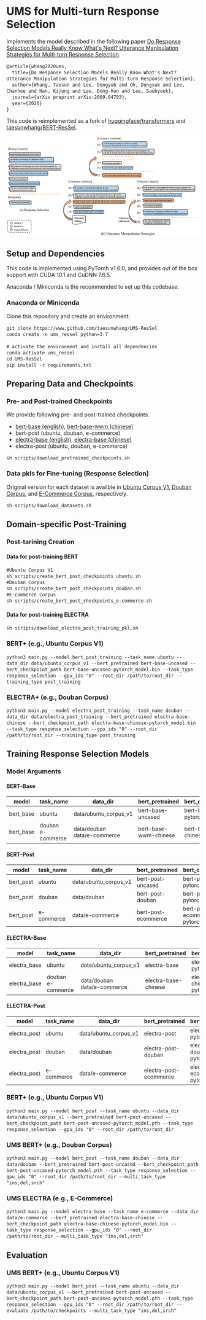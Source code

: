 UMS for Multi-turn Response Selection
====================================

Implements the model described in the following paper [Do Response Selection Models Really Know What's Next? Utterance Manipulation Strategies for Multi-turn Response Selection](https://arxiv.org/abs/2009.04703).

```
@article{whang2020ums,
  title={Do Response Selection Models Really Know What's Next? Utterance Manipulation Strategies for Multi-turn Response Selection},
  author={Whang, Taesun and Lee, Dongyub and Oh, Dongsuk and Lee, Chanhee and Han, Kijong and Lee, Dong-hun and Lee, Saebyeok},
  journal={arXiv preprint arXiv:2009.04703},
  year={2020}
}
```

This code is reimplemented as a fork of [huggingface/transformers][1] and [taesunwhang/BERT-ResSel][1].

![alt text](ums_overview.png)

Setup and Dependencies
----------------------

This code is implemented using PyTorch v1.6.0, and provides out of the box support with CUDA 10.1 and CuDNN 7.6.5.

Anaconda / Miniconda is the recommended to set up this codebase.

### Anaconda or Miniconda

Clone this repository and create an environment:

```shell
git clone https://www.github.com/taesunwhang/UMS-ResSel
conda create -n ums_ressel python=3.7

# activate the environment and install all dependencies
conda activate ums_ressel
cd UMS-ResSel
pip install -r requirements.txt
```



Preparing Data and Checkpoints
-------------

### Pre- and Post-trained Checkpoints

We provide following pre- and post-trained checkpoints. 

- [bert-base (english)][1], [bert-base-wwm (chinese)][6]
- bert-post (ubuntu, douban, e-commerce)
- [electra-base (english)][1], [electra-base (chinese)][7]
- electra-post (ubuntu, douban, e-commerce)

```shell
sh scripts/download_pretrained_checkpoints.sh
```

### Data pkls for Fine-tuning (Response Selection)

Original version for each dataset is availble in [Ubuntu Corpus V1][3], [Douban Corpus][4], and [E-Commerce Corpus][5], respectively.

``` shell
sh scripts/download_datasets.sh
```



Domain-specific Post-Training
--------

### Post-tarining Creation

#### Data for post-training BERT

```shell
#Ubuntu Corpus V1
sh scripts/create_bert_post_checkpoints_ubuntu.sh
#Douban Corpus
sh scripts/create_bert_post_checkpoints_douban.sh
#E-commerce Corpus
sh scripts/create_bert_post_checkpoints_e-commerce.sh
```

#### Data for post-training ELECTRA 

```shell
sh scripts/download_electra_post_training_pkl.sh
```



### BERT+ (e.g., Ubuntu Corpus V1)

```shell
python3 main.py --model bert_post_training --task_name ubuntu --data_dir data/ubuntu_corpus_v1 --bert_pretrained bert-base-uncased --bert_checkpoint_path bert-base-uncased-pytorch_model.bin --task_type response_selection --gpu_ids "0" --root_dir /path/to/root_dir --training_type post_training
```

### ELECTRA+ (e.g., Douban Corpus)

```shell
python3 main.py --model electra_post_training --task_name douban --data_dir data/electra_post_training --bert_pretrained electra-base-chinese --bert_checkpoint_path electra-base-chinese-pytorch_model.bin --task_type response_selection --gpu_ids "0" --root_dir /path/to/root_dir --training_type post_training
```



Training Response Selection Models
--------

### Model Arguments

#### BERT-Base

| model     | task_name              | data_dir                         | bert_pretrained       | bert_checkpoint_path                |
| --------- | ---------------------- | -------------------------------- | --------------------- | ----------------------------------- |
| bert_base | ubuntu                 | data/ubuntu_corpus_v1            | bert-base-uncased     | bert-base-uncased-pytorch_model.bin |
| bert_base | douban<br />e-commerce | data/douban<br />data/e-commerce | bert-base-wwm-chinese | bert-base-wwm-chinese_model.bin     |

#### BERT-Post

| model     | task_name  | data_dir              | bert_pretrained     | bert_checkpoint_path                  |
| --------- | ---------- | --------------------- | ------------------- | ------------------------------------- |
| bert_post | ubuntu     | data/ubuntu_corpus_v1 | bert-post-uncased   | bert-post-uncased-pytorch_model.pth   |
| bert_post | douban     | data/douban           | bert-post-douban    | bert-post-douban-pytorch_model.pth    |
| bert_post | e-commerce | data/e-commerce       | bert-post-ecommerce | bert-post-ecommerce-pytorch_model.pth |

#### ELECTRA-Base

| model        | task_name              | data_dir                         | bert_pretrained      | bert_checkpoint_path                   |
| ------------ | ---------------------- | -------------------------------- | -------------------- | -------------------------------------- |
| electra_base | ubuntu                 | data/ubuntu_corpus_v1            | electra-base         | electra-base-pytorch_model.bin         |
| electra_base | douban<br />e-commerce | data/douban<br />data/e-commerce | electra-base-chinese | electra-base-chinese-pytorch_model.bin |

#### ELECTRA-Post

| model        | task_name  | data_dir              | bert_pretrained        | bert_checkpoint_path                     |
| ------------ | ---------- | --------------------- | ---------------------- | ---------------------------------------- |
| electra_post | ubuntu     | data/ubuntu_corpus_v1 | electra-post           | electra-post-pytorch_model.pth           |
| electra_post | douban     | data/douban           | electra-post-douban    | electra-post-douban-pytorch_model.pth    |
| electra_post | e-commerce | data/e-commerce       | electra-post-ecommerce | electra-post-ecommerce-pytorch_model.pth |



### BERT+ (e.g., Ubuntu Corpus V1)

```shell
python3 main.py --model bert_post --task_name ubuntu --data_dir data/ubuntu_corpus_v1 --bert_pretrained bert-post-uncased --bert_checkpoint_path bert-post-uncased-pytorch_model.pth --task_type response_selection --gpu_ids "0" --root_dir /path/to/root_dir
```

### UMS BERT+ (e.g., Douban Corpus)

```shell
python3 main.py --model bert_post --task_name douban --data_dir data/douban --bert_pretrained bert-post-uncased --bert_checkpoint_path bert-post-uncased-pytorch_model.pth --task_type response_selection --gpu_ids "0" --root_dir /path/to/root_dir --multi_task_type "ins,del,srch"
```

### UMS ELECTRA (e.g., E-Commerce)

```shell
python3 main.py --model electra_base --task_name e-commerce --data_dir data/e-commerce --bert_pretrained electra-base-chinese --bert_checkpoint_path electra-base-chinese-pytorch_model.bin --task_type response_selection --gpu_ids "0" --root_dir /path/to/root_dir --multi_task_type "ins,del,srch"
```



Evaluation
----------
### UMS BERT+ (e.g., Ubuntu Corpus V1)

```shell
python3 main.py --model bert_post --task_name ubuntu --data_dir data/ubuntu_corpus_v1 --bert_pretrained bert-post-uncased --bert_checkpoint_path bert-post-uncased-pytorch_model.pth --task_type response_selection --gpu_ids "0" --root_dir /path/to/root_dir --evaluate /path/to/checkpoints --multi_task_type "ins,del,srch"
```



[1]: https://github.com/huggingface/transformers
[2]: https://github.com/taesunwhang/BERT-ResSel
[3]: https://www.dropbox.com/s/2fdn26rj6h9bpvl/ubuntu_data.zip
[4]: https://github.com/MarkWuNLP/MultiTurnResponseSelection
[5]: https://github.com/cooelf/DeepUtteranceAggregation
[6]: https://github.com/ymcui/Chinese-BERT-wwm
[7]: https://github.com/ymcui/Chinese-ELECTRA